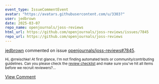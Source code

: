 ```yaml
---
event_type: IssueCommentEvent
avatar: "https://avatars.githubusercontent.com/u/3303?"
user: jedbrown
date: 2025-03-07
repo_name: openjournals/joss-reviews
html_url: https://github.com/openjournals/joss-reviews/issues/7845
repo_url: https://github.com/openjournals/joss-reviews
---
```


<a href='https://github.com/jedbrown' target='_blank'>jedbrown</a> commented on issue <a href='https://github.com/openjournals/joss-reviews/issues/7845' target='_blank'>openjournals/joss-reviews#7845</a>.

<small>Hi, @rreischke! At first glance, I'm not finding automated tests or community/contributing guidelines. Can you please check the [review checklist](https://joss.readthedocs.io/en/latest/review_checklist.html) and make sure you've hit all items before we recruit reviewers?...</small>

<a href='https://github.com/openjournals/joss-reviews/issues/7845' target='_blank'>View Comment</a>